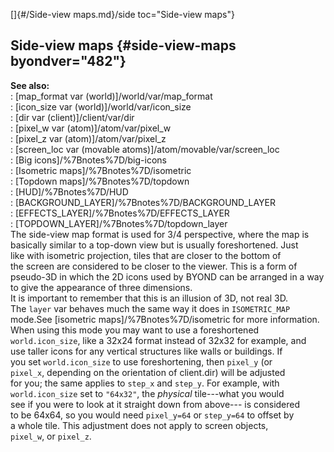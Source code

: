 []{#/Side-view maps.md}/side toc="Side-view maps"}    
## Side-view maps {#side-view-maps byondver="482"}    
**See also:**    
:   [map_format var (world)]/world/var/map_format    
:   [icon_size var (world)]/world/var/icon_size    
:   [dir var (client)]/client/var/dir    
:   [pixel_w var (atom)]/atom/var/pixel_w    
:   [pixel_z var (atom)]/atom/var/pixel_z    
:   [screen_loc var (movable atoms)]/atom/movable/var/screen_loc    
:   [Big icons]/%7Bnotes%7D/big-icons    
:   [Isometric maps]/%7Bnotes%7D/isometric    
:   [Topdown maps]/%7Bnotes%7D/topdown    
:   [HUD]/%7Bnotes%7D/HUD    
:   [BACKGROUND_LAYER]/%7Bnotes%7D/BACKGROUND_LAYER    
:   [EFFECTS_LAYER]/%7Bnotes%7D/EFFECTS_LAYER    
:   [TOPDOWN_LAYER]/%7Bnotes%7D/topdown_layer    
The side-view map format is used for 3/4 perspective, where the map is    
basically similar to a top-down view but is usually foreshortened. Just    
like with isometric projection, tiles that are closer to the bottom of    
the screen are considered to be closer to the viewer. This is a form of    
pseudo-3D in which the 2D icons used by BYOND can be arranged in a way    
to give the appearance of three dimensions.    
It is important to remember that this is an illusion of 3D, not real 3D.    
The `layer` var behaves much the same way it does in `ISOMETRIC_MAP`    
mode.See [isometric maps]/%7Bnotes%7D/isometric for more information.    
When using this mode you may want to use a foreshortened    
`world.icon_size`, like a 32x24 format instead of 32x32 for example, and    
use taller icons for any vertical structures like walls or buildings. If    
you set `world.icon_size` to use foreshortening, then `pixel_y` (or    
`pixel_x`, depending on the orientation of client.dir) will be adjusted    
for you; the same applies to `step_x` and `step_y`. For example, with    
`world.icon_size` set to `"64x32"`, the *physical* tile---what you would    
see if you were to look at it straight down from above--- is considered    
to be 64x64, so you would need `pixel_y=64` or `step_y=64` to offset by    
a whole tile. This adjustment does not apply to screen objects,    
`pixel_w`, or `pixel_z`.  